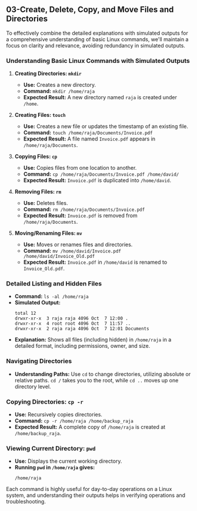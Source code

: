 ## 03-Create, Delete, Copy, and Move Files and Directories

To effectively combine the detailed explanations with simulated outputs for a comprehensive understanding of basic Linux commands, we'll maintain a focus on clarity and relevance, avoiding redundancy in simulated outputs.

### Understanding Basic Linux Commands with Simulated Outputs

1. **Creating Directories: `mkdir`**
   - **Use:** Creates a new directory.
   - **Command:** `mkdir /home/raja`
   - **Expected Result:** A new directory named `raja` is created under `/home`.

2. **Creating Files: `touch`**
   - **Use:** Creates a new file or updates the timestamp of an existing file.
   - **Command:** `touch /home/raja/Documents/Invoice.pdf`
   - **Expected Result:** A file named `Invoice.pdf` appears in `/home/raja/Documents`.

3. **Copying Files: `cp`**
   - **Use:** Copies files from one location to another.
   - **Command:** `cp /home/raja/Documents/Invoice.pdf /home/david/`
   - **Expected Result:** `Invoice.pdf` is duplicated into `/home/david`.

4. **Removing Files: `rm`**
   - **Use:** Deletes files.
   - **Command:** `rm /home/raja/Documents/Invoice.pdf`
   - **Expected Result:** `Invoice.pdf` is removed from `/home/raja/Documents`.

5. **Moving/Renaming Files: `mv`**
   - **Use:** Moves or renames files and directories.
   - **Command:** `mv /home/david/Invoice.pdf /home/david/Invoice_Old.pdf`
   - **Expected Result:** `Invoice.pdf` in `/home/david` is renamed to `Invoice_Old.pdf`.

### Detailed Listing and Hidden Files

- **Command:** `ls -al /home/raja`
- **Simulated Output:**
  ```
  total 12
  drwxr-xr-x  3 raja raja 4096 Oct  7 12:00 .
  drwxr-xr-x  4 root root 4096 Oct  7 11:57 ..
  drwxr-xr-x  2 raja raja 4096 Oct  7 12:01 Documents
  ```
- **Explanation:** Shows all files (including hidden) in `/home/raja` in a detailed format, including permissions, owner, and size.

### Navigating Directories

- **Understanding Paths:** Use `cd` to change directories, utilizing absolute or relative paths. `cd /` takes you to the root, while `cd ..` moves up one directory level.

### Copying Directories: `cp -r`

- **Use:** Recursively copies directories.
- **Command:** `cp -r /home/raja /home/backup_raja`
- **Expected Result:** A complete copy of `/home/raja` is created at `/home/backup_raja`.

### Viewing Current Directory: `pwd`

- **Use:** Displays the current working directory.
- **Running `pwd` in `/home/raja` gives:**
  ```
  /home/raja
  ```

Each command is highly useful for day-to-day operations on a Linux system, and understanding their outputs helps in verifying operations and troubleshooting.
